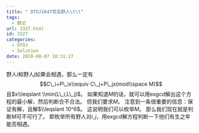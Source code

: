 ```yaml
---
title: " DTOJ1647荒岛野人\t\t"
tags:
  - 数论
url: 3327.html
id: 3327
categories:
  - DTOJ
  - Solution
date: 2018-08-07 18:31:27
---
```


野人$i$和野人$j$如果会相遇，那么一定有 $$C\_i+P\_ix\\equiv C\_j+P\_jx(mod\\space M)$$ 且$x\\leqslant \\min(L\_i,L\_j)$。 如果知道$M$的话，就可以用exgcd解出这个方程的最小解，然后判断合不合法。 但我们要求$M$。 注意到一条很重要的信息：保证有解，且解$\\leqslant 10^6$。 这说明我们可以枚举$M$。 那么我们现在就是判断$M$可不可行了。 即枚举所有野人对$i,j$，用exgcd解方程判断一下他们有生之年能否相遇。